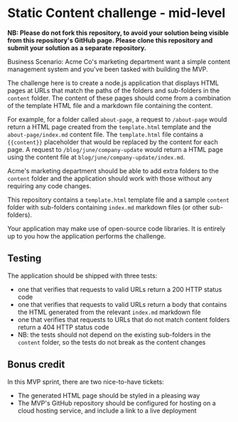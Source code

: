 # Static Content challenge - mid-level

**NB: Please do not fork this repository, to avoid your solution being visible from this repository's GitHub page. Please clone this repository and submit your solution as a separate repository.**

Business Scenario: Acme Co's marketing department want a simple content management system and you've been tasked with building the MVP.

The challenge here is to create a node.js application that displays HTML pages at URLs that match the paths of the folders and sub-folders in the `content` folder. The content of these pages should come from a combination of the template HTML file and a markdown file containing the content.

For example, for a folder called `about-page`, a request to `/about-page` would return a HTML page created from the `template.html` template and the `about-page/index.md` content file. The `template.html` file contains a `{{content}}` placeholder that would be replaced by the content for each page. A request to `/blog/june/company-update` would return a HTML page using the content file at `blog/june/company-update/index.md`.

Acme's marketing department should be able to add extra folders to the `content` folder and the application should work with those without any requiring any code changes.

This repository contains a `template.html` template file and a sample `content` folder with sub-folders containing `index.md` markdown files (or other sub-folders).

Your application may make use of open-source code libraries. It is entirely up to you how the application performs the challenge.

## Testing

The application should be shipped with three tests:

* one that verifies that requests to valid URLs return a 200 HTTP status code
* one that verifies that requests to valid URLs return a body that contains the HTML generated from the relevant `index.md` markdown file
* one that verifies that requests to URLs that do not match content folders return a 404 HTTP status code
* NB: the tests should not depend on the existing sub-folders in the `content` folder, so the tests do not break as the content changes

## Bonus credit

In this MVP sprint, there are two nice-to-have tickets:

* The generated HTML page should be styled in a pleasing way
* The MVP's GitHub repository should be configured for hosting on a cloud hosting service, and include a link to a live deployment